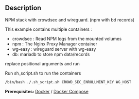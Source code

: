 ## Description

NPM stack with crowdsec and wireguard. (npm with bd records)

This example contains multiple containers :
* crowdsec : Read NPM logs from the mounted volumes
* npm : The Nginx Proxy Manager container
* wg-easy : wireguard server with wg-easy
* db: mariadb to store npm data/records

replace positional arguments and run

Run sh_script.sh to run the containers

```bash
/bin/bash ./.sh_script.sh CROWD_SEC_ENROLLMENT_KEY WG_HOST
```

**Prerequisites:** [Docker](https://docs.docker.com/engine/install/) / [Docker Compose](https://docs.docker.com/compose/install/)
